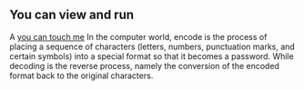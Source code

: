 
You can view and run
------


A [you can touch me](https://codepen.io/izolama/pen/abLLoMG) 
In the computer world, encode is the process of placing a sequence of characters (letters, numbers, punctuation marks, and certain symbols) into a special format so that it becomes a password. While decoding is the reverse process, namely the conversion of the encoded format back to the original characters.



